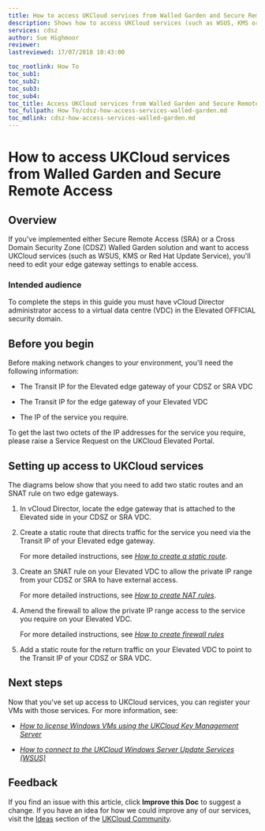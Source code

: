 ```yaml
---
title: How to access UKCloud services from Walled Garden and Secure Remote Access | UKCloud Ltd
description: Shows how to access UKCloud services (such as WSUS, KMS or Red Hat Update Service) from Secure Remote Access or a Cross Domain Security Zone Walled Garden solution
services: cdsz
author: Sue Highmoor
reviewer:
lastreviewed: 17/07/2018 10:43:00

toc_rootlink: How To
toc_sub1:
toc_sub2:
toc_sub3:
toc_sub4:
toc_title: Access UKCloud services from Walled Garden and Secure Remote Access
toc_fullpath: How To/cdsz-how-access-services-walled-garden.md
toc_mdlink: cdsz-how-access-services-walled-garden.md
---
```


# How to access UKCloud services from Walled Garden and Secure Remote Access

## Overview

If you've implemented either Secure Remote Access (SRA) or a Cross Domain Security Zone (CDSZ) Walled Garden solution and want to access UKCloud services (such as WSUS, KMS or Red Hat Update Service), you'll need to edit your edge gateway settings to enable access.

### Intended audience

To complete the steps in this guide you must have vCloud Director administrator access to a virtual data centre (VDC) in the Elevated OFFICIAL security domain.

## Before you begin

Before making network changes to your environment, you'll need the following information:

- The Transit IP for the Elevated edge gateway of your CDSZ or SRA VDC

- The Transit IP for the edge gateway of your Elevated VDC

- The IP of the service you require.

To get the last two octets of the IP addresses for the service you require, please raise a Service Request on the UKCloud Elevated Portal.

## Setting up access to UKCloud services

The diagrams below show that you need to add two static routes and an SNAT rule on two edge gateways.

1. In vCloud Director, locate the edge gateway that is attached to the Elevated side in your CDSZ or SRA VDC.

2. Create a static route that directs traffic for the service you need via the Transit IP of your Elevated edge gateway.

    For more detailed instructions, see [*How to create a static route*](../vmware/vmw-how-create-static-route.md).

3. Create an SNAT rule on your Elevated VDC to allow the private IP range from your CDSZ or SRA to have external access.

    For more detailed instructions, see [*How to create NAT rules*](../vmware/vmw-how-create-nat-rules.md).

4. Amend the firewall to allow the private IP range access to the service you require on your Elevated VDC.

    For more detailed instructions, see [*How to create firewall rules*](../vmware/vmw-how-create-firewall-rules.md)

5. Add a static route for the return traffic on your Elevated VDC to point to the Transit IP of your CDSZ or SRA VDC.

## Next steps

Now that you've set up access to UKCloud services, you can register your VMs with those services. For more information, see:

- [*How to license Windows VMs using the UKCloud Key Management Server*](../vmware/vmw-how-setup-kms.md)

- [*How to connect to the UKCloud Windows Server Update Services (WSUS)*](../vmware/vmw-how-connect-windows-update.md)

## Feedback

If you find an issue with this article, click **Improve this Doc** to suggest a change. If you have an idea for how we could improve any of our services, visit the [Ideas](https://community.ukcloud.com/ideas) section of the [UKCloud Community](https://community.ukcloud.com).
